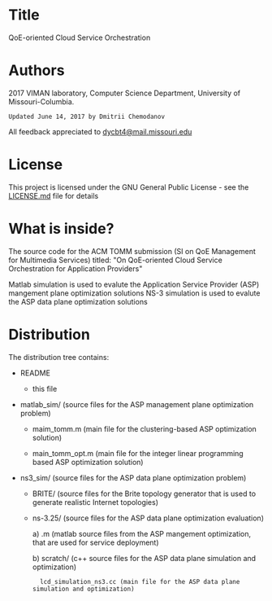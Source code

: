 Title
=================
QoE-oriented Cloud Service Orchestration

Authors
=================
2017 VIMAN laboratory, Computer Science Department, University of Missouri-Columbia.

```
Updated June 14, 2017 by Dmitrii Chemodanov
```

All feedback appreciated to dycbt4@mail.missouri.edu 

License
=================
This project is licensed under the GNU General Public License - see the [LICENSE.md](LICENSE.md) file for details


What is inside?
================
The source code for the ACM TOMM submission (SI on QoE Management for Multimedia Services) 
titled: "On QoE-oriented Cloud Service Orchestration for Application Providers"

Matlab simulation is used to evalute the Application Service Provider (ASP) mangement plane optimization solutions
NS-3 simulation is used to evalute the ASP data plane optimization solutions

Distribution
================
The distribution tree contains: 

* README

	- this file
    
* matlab_sim/ (source files for the ASP management plane optimization problem)	

    - maim_tomm.m       (main file for the clustering-based ASP optimization solution)
    
    - main_tomm_opt.m   (main file for the integer linear programming based ASP optimization solution)
    
    
* ns3_sim/ (source files for the ASP data plane optimization problem)

    - BRITE/   (source files for the Brite topology generator that is used to generate realistic Internet topologies)
    
    - ns-3.25/ (source files for the ASP data plane optimization evaluation)
    
        a) .m       (matlab source files from the ASP mangement optimization, that are used for service deployment)
        
        b) scratch/ (c++ source files for the ASP data plane simulation and optimization)
        
            lcd_simulation_ns3.cc (main file for the ASP data plane simulation and optimization)